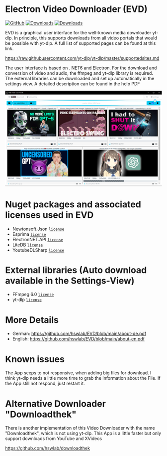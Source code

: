 # Electron Video Downloader (EVD)
[![GitHub](https://img.shields.io/github/license/hswlab/EVD)](https://github.com/hswlab/EVD/blob/main/LICENSE)
[![Downloads](https://img.shields.io/github/downloads/hswlab/EVD/total)](https://github.com/hswlab/EVD/releases/latest)
[![Downloads](https://img.shields.io/github/v/release/hswlab/EVD)](https://github.com/hswlab/EVD/releases/latest)

EVD is a graphical user interface for the well-known media downloader yt-dlp. In principle, this 
supports downloads from all video portals that would be possible with yt-dlp. A full list of supported 
pages can be found at this link.

https://raw.githubusercontent.com/yt-dlp/yt-dlp/master/supportedsites.md

The user interface is based on . NET6 and Electron. For the download and conversion of video and 
audio, the ffmpeg and yt-dlp library is required. The external libraries can be downloaded and set up 
automatically in the settings view. A detailed description can be found in the help PDF

![preview](https://github.com/hswlab/EVD/blob/main/Screenshot.png)

# Nuget packages and associated licenses used in EVD
- Newtonsoft.Json <a href="https://licenses.nuget.org/MIT">`license`</a>
- Esprima <a href="https://licenses.nuget.org/BSD-3-Clause">`license`</a>
- ElectronNET.API <a href="https://licenses.nuget.org/MIT">`license`</a>
- LiteDB <a href="https://www.nuget.org/packages/LiteDB/5.0.16/license">`license`</a>
- YoutubeDLSharp <a href="https://licenses.nuget.org/BSD-3-Clause">`license`</a>

# External libraries (Auto download available in the Settings-View)
- FFmpeg 6.0 <a href="https://ffmpeg.org/legal.html">`license`</a>
- yt-dlp <a href="https://github.com/yt-dlp/yt-dlp/blob/master/LICENSE">`license`</a>

# More Details
- German: https://github.com/hswlab/EVD/blob/main/about-de.pdf
- English: https://github.com/hswlab/EVD/blob/main/about-en.pdf

# Known issues
The App seeps to not responsive, when adding big files for download. I think yt-dlp needs a little more time to grab the Information about the File. If the App still not respond, just restart it.

# Alternative Downloader "Downloadthek"
There is another implementation of this Video Downloader with the name "Downloadthek", which is not using yt-dlp. This App is a little faster but only support downloads from YouTube and XVideos

https://github.com/hswlab/downloadthek

